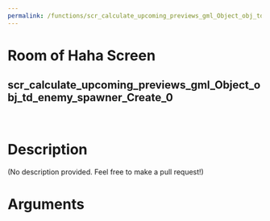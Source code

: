 ```yaml
---
permalink: /functions/scr_calculate_upcoming_previews_gml_Object_obj_td_enemy_spawner_Create_0
---
```

# Room of Haha Screen  
## scr_calculate_upcoming_previews_gml_Object_obj_td_enemy_spawner_Create_0  
&nbsp;  
# Description  
(No description provided. Feel free to make a pull request!) 
&nbsp;  
# Arguments


